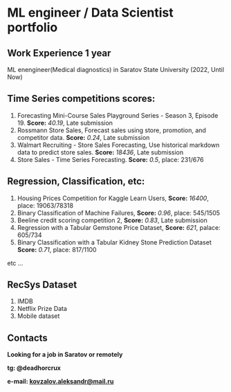 # ML engineer / Data Scientist portfolio
## Work Experience 1 year
ML enengineer(Medical diagnostics) in Saratov State University (2022, Until Now)
## Time Series competitions scores:
1. Forecasting Mini-Course Sales Playground Series - Season 3, Episode 19. **Score:** *40.19*, Late submission
2. Rossmann Store Sales, Forecast sales using store, promotion, and competitor data. **Score:** *0.24*, Late submission
3. Walmart Recruiting - Store Sales Forecasting, Use historical markdown data to predict store sales. **Score:** *18436*, Late submission
4. Store Sales - Time Series Forecasting. **Score:** *0.5*, place: 231/676
## Regression, Classification, etc: 
1. Housing Prices Competition for Kaggle Learn Users, **Score:** *16400*, place: 19063/78318
2. Binary Classification of Machine Failures, **Score:** *0.96*, place: 545/1505
3. Beeline credit scoring competition 2, **Score:** *0.83*, Late submission
4. Regression with a Tabular Gemstone Price Dataset, **Score:** *621*, palace: 605/734
5. Binary Classification with a Tabular Kidney Stone Prediction Dataset **Score:** *0.71*, place: 817/1100

etc ...
## RecSys Dataset
1. IMDB
2. Netflix Prize Data
3. Mobile dataset
## Contacts
**Looking for a job in Saratov or remotely**

**tg: @deadhorcrux**

**e-mail: kovzalov.aleksandr@mail.ru**
